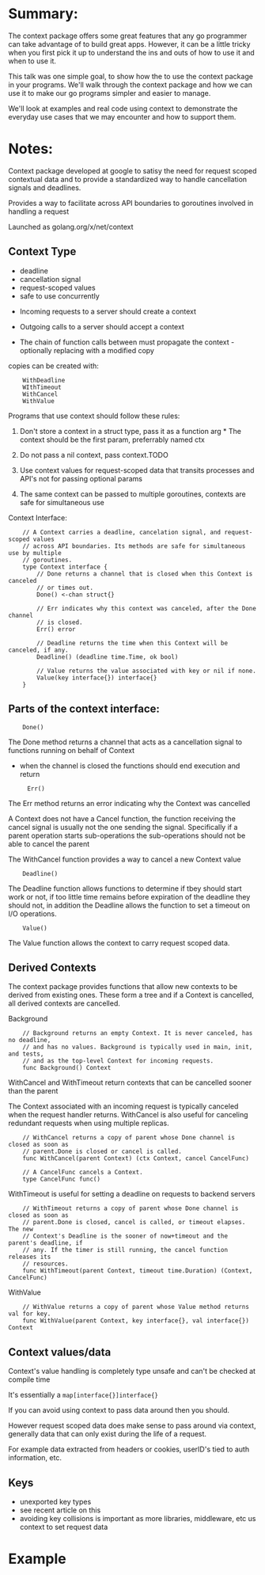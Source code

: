 # Summary:

The context package offers some great features that any go programmer can take advantage of to build great apps. However, it can be a little tricky when you first pick it up to understand the ins and outs of how to use it and when to use it.

This talk was one simple goal, to show how the to use the context package in your programs. We'll walk through the context package and how we can use it to make our go programs simpler and easier to manage.

We'll look at examples and real code using context to demonstrate the everyday use cases that we may encounter and how to support them.

# Notes:

Context package developed at google to satisy the need for request scoped contextual data and to provide a standardized way to handle cancellation signals and deadlines.

Provides a way to facilitate across API boundaries to goroutines involved in handling a request

Launched as golang.org/x/net/context

## Context Type

* deadline
* cancellation signal
* request-scoped values
* safe to use concurrently

- Incoming requests to a server should create a context
- Outgoing calls to a server should accept a context

- The chain of function calls between must propagate the context - optionally replacing with a modified copy

copies can be created with:

        WithDeadline
        WIthTimeout
        WithCancel
        WithValue

Programs that use context should follow these rules:

1. Don't store a context in a struct type, pass it as a function arg
        * The context should be the first param, preferrably named ctx

2. Do not pass a nil context, pass context.TODO

3. Use context values for request-scoped data that transits processes and API's not for passing optional params

4. The same context can be passed to multiple goroutines, contexts are safe for simultaneous use

Context Interface:

        // A Context carries a deadline, cancelation signal, and request-scoped values
        // across API boundaries. Its methods are safe for simultaneous use by multiple
        // goroutines.
        type Context interface {
            // Done returns a channel that is closed when this Context is canceled
            // or times out.
            Done() <-chan struct{}

            // Err indicates why this context was canceled, after the Done channel
            // is closed.
            Err() error

            // Deadline returns the time when this Context will be canceled, if any.
            Deadline() (deadline time.Time, ok bool)

            // Value returns the value associated with key or nil if none.
            Value(key interface{}) interface{}
        }


## Parts of the context interface:

        Done()

The Done method returns a channel that acts as a cancellation signal to functions running on behalf of Context
- when the channel is closed the functions should end execution and return

        Err()

The Err method returns an error indicating why the Context was cancelled

A Context does not have a Cancel function, the function receiving the cancel signal is usually not the one sending the signal.
Specifically if a parent operation starts sub-operations the sub-operations should not be able to cancel the parent

The WithCancel function provides a way to cancel a new Context value

        Deadline()

The Deadline function allows functions to determine if tbey should start work or not, if too little time remains before expiration of the deadline they should not, in addition the Deadline allows the function to set a timeout on I/O operations.

        Value()

The Value function allows the context to carry request scoped data.

## Derived Contexts

The context package provides functions that allow new contexts to be derived from existing ones.
These form a tree and if a Context is cancelled, all derived contexts are cancelled.

Background

        // Background returns an empty Context. It is never canceled, has no deadline,
        // and has no values. Background is typically used in main, init, and tests,
        // and as the top-level Context for incoming requests.
        func Background() Context

WithCancel and WithTimeout return contexts that can be cancelled sooner than the parent

The Context associated with an incoming request is typically canceled when the request handler returns.
WithCancel is also useful for canceling redundant requests when using multiple replicas.

        // WithCancel returns a copy of parent whose Done channel is closed as soon as
        // parent.Done is closed or cancel is called.
        func WithCancel(parent Context) (ctx Context, cancel CancelFunc)

        // A CancelFunc cancels a Context.
        type CancelFunc func()

WithTimeout is useful for setting a deadline on requests to backend servers

        // WithTimeout returns a copy of parent whose Done channel is closed as soon as
        // parent.Done is closed, cancel is called, or timeout elapses. The new
        // Context's Deadline is the sooner of now+timeout and the parent's deadline, if
        // any. If the timer is still running, the cancel function releases its
        // resources.
        func WithTimeout(parent Context, timeout time.Duration) (Context, CancelFunc)

WithValue

        // WithValue returns a copy of parent whose Value method returns val for key.
        func WithValue(parent Context, key interface{}, val interface{}) Context


## Context values/data

Context's value handling is completely type unsafe and can't be checked at compile time

It's essentially a `map[interface{}]interface{}`

If you can avoid using context to pass data around then you should.

However request scoped data does make sense to pass around via context, generally data that can only exist during the life of a request.

For example data extracted from headers or cookies, userID's tied to auth information, etc.

## Keys

* unexported key types
* see recent article on this
* avoiding key collisions is important as more libraries, middleware, etc us context to set request data

# Example

















